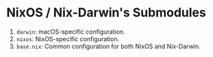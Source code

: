 # NixOS / Nix-Darwin's Submodules

1. `darwin`: macOS-specific configuration.
2. `nixos`: NixOS-specific configuration.
3. `base.nix`: Common configuration for both NixOS and Nix-Darwin.